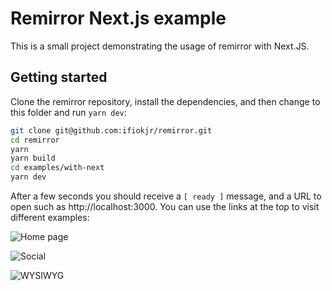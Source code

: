 # Remirror Next.js example

This is a small project demonstrating the usage of remirror with Next.JS.

## Getting started

Clone the remirror repository, install the dependencies, and then change to this folder and run `yarn dev`:

```bash
git clone git@github.com:ifiokjr/remirror.git
cd remirror
yarn
yarn build
cd examples/with-next
yarn dev
```

After a few seconds you should receive a `[ ready ]` message, and a URL to open such as http://localhost:3000. You can use the links at the top to visit different examples:

![Home page](screenshots/home.png)

![Social](screenshots/social.png)

![WYSIWYG](screenshots/wysiwyg.png)

